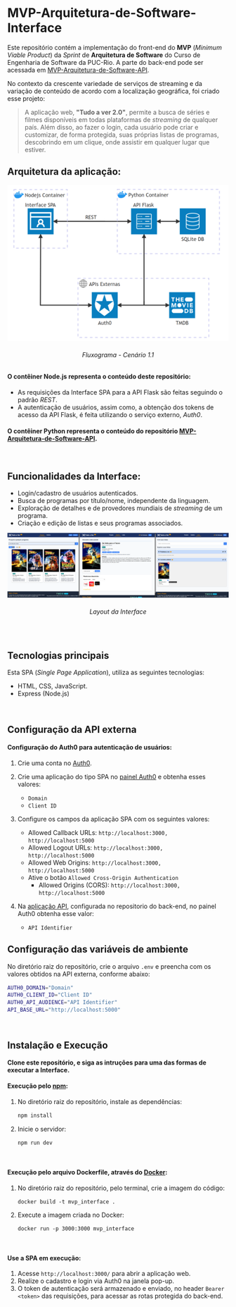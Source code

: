 # MVP-Arquitetura-de-Software-Interface

Este repositório contém a implementação do front-end do **MVP** (_Minimum Viable Product_) da _Sprint_ de **Arquitetura de Software** do Curso de Engenharia de Software da PUC-Rio.
A parte do back-end pode ser acessada em [MVP-Arquitetura-de-Software-API](https://github.com/Yuri-Vlasqz/MVP-Arquitetura-de-Software-API).

No contexto da crescente variedade de serviços de streaming e da variação de conteúdo de acordo com a localização geográfica, foi criado esse projeto:
> A aplicação web, **"Tudo a ver 2.0"**, permite a busca de séries e filmes disponíveis em todas plataformas de _streaming_ de qualquer país. Além disso, ao fazer o login, cada usuário pode criar e customizar, de forma protegida, suas próprias listas de programas, descobrindo em um clique, onde assistir em qualquer lugar que estiver.


## Arquitetura da aplicação:

<p align="center">
  <img src="assets/Fluxograma%20de%20arquitetura%20de%20MVP.png">
</p>
<h6 align="center">Fluxograma - Cenário 1.1</h6>


#### O contêiner Node.js representa o conteúdo deste repositório:
- As requisições da Interface SPA para a API Flask são feitas seguindo o padrão _REST_.
- A autenticação de usuários, assim como, a obtenção dos tokens de acesso da API Flask, é feita utilizando o serviço externo, _Auth0_.

#### O contêiner Python representa o conteúdo do repositório [MVP-Arquitetura-de-Software-API](https://github.com/Yuri-Vlasqz/MVP-Arquitetura-de-Software-API).
<br>

## Funcionalidades da Interface:

- Login/cadastro de usuários autenticados.
- Busca de programas por título/nome, independente da linguagem.
- Exploração de detalhes e de provedores mundiais de _streaming_ de um programa.
- Criação e edição de listas e seus programas associados.


<p align="center">
  <img src="assets\SPA-layout.png">
</p>
<h6 align="center">Layout da Interface</h6>

<br>

## Tecnologias principais

Esta SPA (_Single Page Application_), utiliza as seguintes tecnologias:
- HTML, CSS, JavaScript.
- Express (Node.js)

<br>

## Configuração da API externa

#### Configuração do Auth0 para autenticação de usuários:
1. Crie uma conta no [Auth0](https://auth0.com/).
2. Crie uma aplicação do tipo SPA no [painel Auth0](https://auth0.com/docs/get-started/auth0-overview/dashboard) e obtenha esses valores:
    - `Domain`
    - `Client ID`
3. Configure os campos da aplicação SPA com os seguintes valores:
    - Allowed Callback URLs: `http://localhost:3000, http://localhost:5000`
    - Allowed Logout URLs: `http://localhost:3000, http://localhost:5000`
    - Allowed Web Origins: `http://localhost:3000, http://localhost:5000`
    - Ative o botão `Allowed Cross-Origin Authentication`
        - Allowed Origins (CORS): `http://localhost:3000, http://localhost:5000`

4. Na [aplicação API](https://github.com/Yuri-Vlasqz/MVP-Arquitetura-de-Software-API?tab=readme-ov-file#configura%C3%A7%C3%A3o-do-auth0-para-proteger-rotas), configurada no repositorio do back-end, no painel Auth0 obtenha esse valor:
    - `API Identifier`


## Configuração das variáveis de ambiente
No diretório raiz do repositório, crie o arquivo `.env` e preencha com os valores obtidos na API externa, conforme abaixo:
```sh
AUTH0_DOMAIN="Domain"
AUTH0_CLIENT_ID="Client ID"
AUTH0_API_AUDIENCE="API Identifier"
API_BASE_URL="http://localhost:5000"
```

<br>

## Instalação e Execução

**Clone este repositório, e siga as intruções para uma das formas de executar a Interface.**


#### Execução pelo [npm](https://www.npmjs.com/):

1. No diretório raiz do repositório, instale as dependências:
   ```sh
   npm install
   ```
2. Inicie o servidor:
   ```sh
   npm run dev
   ```
<br>

#### Execução pelo arquivo Dockerfile, através do [Docker](https://www.docker.com/):

1. No diretório raiz do repositório, pelo terminal, crie a imagem do código:
   ```
   docker build -t mvp_interface .
   ```
2. Execute a imagem criada no Docker:
   ```
   docker run -p 3000:3000 mvp_interface
   ```

<br>

#### Use a SPA em execução:

1. Acesse `http://localhost:3000/` para abrir a aplicação web.
2. Realize o cadastro e login via Auth0 na janela pop-up.
3. O token de autenticação será armazenado e enviado, no header `Bearer <token>` das requisições, para acessar as rotas protegida do back-end.
